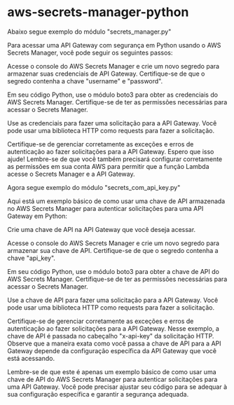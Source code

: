 # aws-secrets-manager-python

Abaixo segue exemplo do módulo "secrets_manager.py"

Para acessar uma API Gateway com segurança em Python usando o AWS Secrets Manager, você pode seguir os seguintes passos:

Acesse o console do AWS Secrets Manager e crie um novo segredo para armazenar suas credenciais de API Gateway. Certifique-se de que o segredo contenha a chave "username" e "password".

Em seu código Python, use o módulo boto3 para obter as credenciais do AWS Secrets Manager. Certifique-se de ter as permissões necessárias para acessar o Secrets Manager.

Use as credenciais para fazer uma solicitação para a API Gateway. Você pode usar uma biblioteca HTTP como requests para fazer a solicitação.

Certifique-se de gerenciar corretamente as exceções e erros de autenticação ao fazer solicitações para a API Gateway.
Espero que isso ajude! Lembre-se de que você também precisará configurar corretamente as permissões em sua conta AWS para permitir que a função Lambda acesse o Secrets Manager e a API Gateway.

Agora segue exemplo do módulo "secrets_com_api_key.py"

Aqui está um exemplo básico de como usar uma chave de API armazenada no AWS Secrets Manager para autenticar solicitações para uma API Gateway em Python:

Crie uma chave de API na API Gateway que você deseja acessar.

Acesse o console do AWS Secrets Manager e crie um novo segredo para armazenar sua chave de API. Certifique-se de que o segredo contenha a chave "api_key".

Em seu código Python, use o módulo boto3 para obter a chave de API do AWS Secrets Manager. Certifique-se de ter as permissões necessárias para acessar o Secrets Manager.

Use a chave de API para fazer uma solicitação para a API Gateway. Você pode usar uma biblioteca HTTP como requests para fazer a solicitação.

Certifique-se de gerenciar corretamente as exceções e erros de autenticação ao fazer solicitações para a API Gateway.
Nesse exemplo, a chave de API é passada no cabeçalho "x-api-key" da solicitação HTTP. Observe que a maneira exata como você passa a chave de API para a API Gateway depende da configuração específica da API Gateway que você está acessando.

Lembre-se de que este é apenas um exemplo básico de como usar uma chave de API do AWS Secrets Manager para autenticar solicitações para uma API Gateway. Você pode precisar ajustar seu código para se adequar à sua configuração específica e garantir a segurança adequada.

